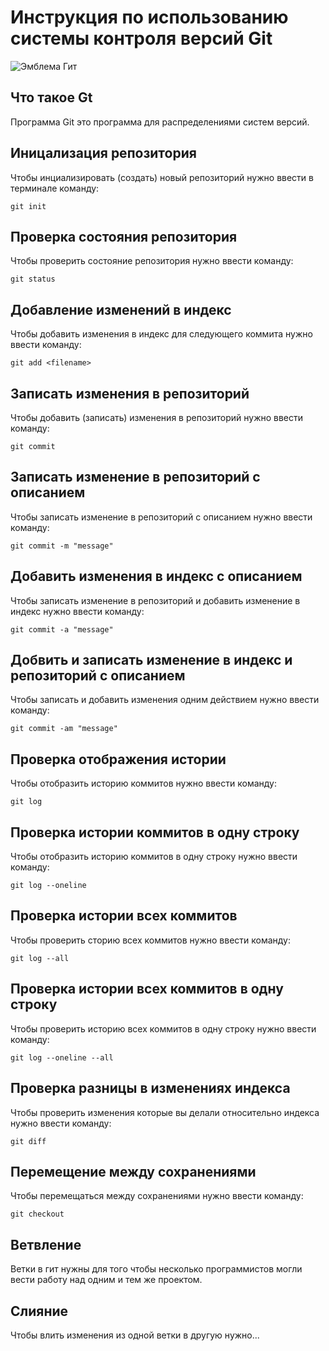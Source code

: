 # **Инструкция по использованию системы контроля версий Git**

![Эмблема Гит](git.jpg)


## Что такое Gt

Программа Git это программа для распределениями систем версий.

## Иницализация репозитория

Чтобы инциализировать (создать) новый репозиторий нужно ввести в терминале команду:

    git init

## Проверка состояния репозитория

Чтобы проверить состояние репозитория нужно ввести команду:

    git status

## Добавление изменений в индекс

Чтобы добавить изменения в индекс для следующего коммита нужно ввести команду:

    git add <filename>

## Записать изменения в репозиторий

Чтобы добавить (записать) изменения в репозиторий нужно ввести команду:

    git commit

## Записать изменение в репозиторий с описанием

Чтобы записать изменение в репозиторий с описанием нужно ввести команду:

    git commit -m "message"

## Добавить изменения в индекс с описанием

Чтобы записать изменение в репозиторий и добавить изменение в индекс нужно ввести команду:

    git commit -a "message"

## Добвить и записать изменение в индекс и репозиторий с описанием

Чтобы записать и добавить изменения одним действием нужно ввести команду:

    git commit -am "message"

## Проверка отображения истории

Чтобы отобразить историю коммитов нужно ввести команду:

    git log

## Проверка истории коммитов в одну строку

Чтобы отобразить историю коммитов в одну строку нужно ввести команду:

    git log --oneline

## Проверка истории всех коммитов

Чтобы проверить сторию всех коммитов нужно ввести команду:

    git log --all

## Проверка истории всех коммитов в одну строку

Чтобы проверить историю всех коммитов в одну строку нужно ввести команду:

    git log --oneline --all

## Проверка разницы в изменениях индекса

Чтобы проверить изменения которые вы делали относительно индекса нужно ввести команду:

    git diff

## Перемещение между сохранениями

Чтобы перемещаться между сохранениями нужно ввести команду:

    git checkout

## Ветвление 

Ветки в гит нужны для того чтобы несколько программистов могли вести работу над одним и тем же проектом.

## Слияние 

Чтобы влить изменения из одной ветки в другую нужно...
